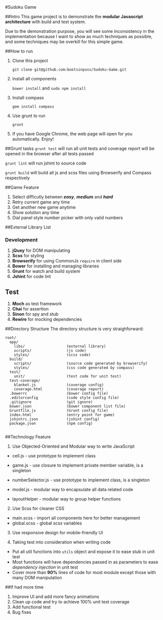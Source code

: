 #Sudoku Game

##Intro
This game project is to demonstrate the **modular Javascript architecture** with build and test system.

Due to the demonstration purpose, you will see some inconsistency in the implementation because I want to show as much techniques as possible, and some techniques may be overkill for this simple game.

##How to run
1. Clone this project

   `git clone git@github.com:bootsinpuss/Sudoku-Game.git`

2. Install all components

   `bower install` and `sudo npm install`
   
3. Install compass

   `gem install compass`
   
4. Use grunt to run

   `grunt`
   
5. If you have Google Chrome, the web page will open for you automatically. Enjoy!

##Grunt tasks
`grunt test` will run all unit tests and coverage report will be opened in the browser after all tests passed

`grunt lint` will run jshint to source code

`grunt build` will build all js and scss files using Browserify and Compass respectively

##Game Feature
1. Select difficutly between ***easy***, ***medium*** and ***hard***
2. Retry current game any time
3. Get another new game anytime
4. Show solution any time
5. Dial panel style number picker with only valid numbers

##External Library List
### Development
1. **jQuey** for DOM manipulating
2. **Scss** for styling
2. **Browserify** for using CommonJs `require` in client side
3. **Bower** for installing and managing libraries
4. **Grunt** for watch and build system
5. **Jshint** for code lint

## Test
1. **Moch** as test framework
2. **Chai** for assertion
3. **Sinon** for spy and stub
4. **Rewire** for mocking dependencies

##Directory Structure
The directory structure is very straighforward:

```
root/
  app/						
  	libs/ 					(external library)
    scripts/ 				(js code)
    styles/ 				(scss code)
  build/
  	scripts/				(source code generated by browserify)
  	styles/					(css code generated by compass)
  test/
  	unit/					(test code for unit test)
  test-coverage/
  	blanket.js				(coverage config)
  	coverage.html			(coverage report)
  .bowerrc					(bower config file)
  .editorconfig				(code style config file)
  .gitignore				(git ignore)
  bower.json				(bower component list file)
  Gruntfile.js				(Grunt config file)
  index.html				(entry point for game)
  jshintrc.json				(jshint config)
  package.json				(npm config)
  
```

##Technology Feature
1. Use Objected-Oriented and Modular way to write JavaScript

  * cell.js - use prototype to implement class
   
  * game.js - use closure to implement private member variable, is a singleton

  * numberSelector.js - use prototype to implement class, is a singleton

  * model.js - modular way to encapsulate all data related code

  * layoutHelper - modular way to group helper functions

2. Use Scss for cleaner CSS

  * main.scss - import all components here for better management
  * global.scss - global scss variables

3. Use responsive design for mobile-friendly UI

4. Taking test into consideration when writing code

  * Put all util functions into `utils` object and expose it to ease stub in unit test
  * Most functions will have dependencies passed in as parameters to ease *dependency injection* in unit test
  * Cover more than **90%** lines of code for most module except those with many DOM manipulation

##If had more time
1. Improve UI and add more fancy animations
2. Clean up code and try to achieve 100% unit test coverage
3. Add functional test
4. Bug fixes